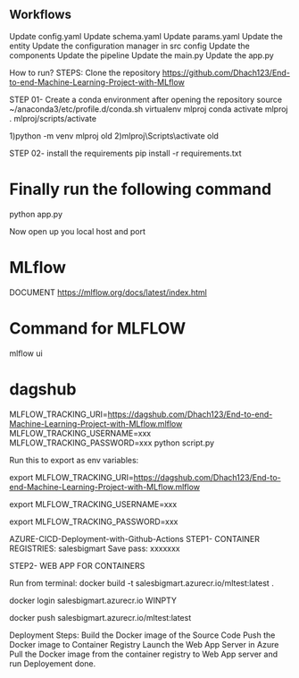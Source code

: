 

## Workflows
Update config.yaml
Update schema.yaml
Update params.yaml
Update the entity
Update the configuration manager in src config
Update the components
Update the pipeline
Update the main.py
Update the app.py


How to run?
STEPS:
Clone the repository
https://github.com/Dhach123/End-to-end-Machine-Learning-Project-with-MLflow


STEP 01- Create a conda environment after opening the repository
source ~/anaconda3/etc/profile.d/conda.sh
 virtualenv mlproj
conda activate mlproj
. mlproj/scripts/activate  

1)python -m venv mlproj   old
2)mlproj\Scripts\activate  old  

STEP 02- install the requirements
pip install -r requirements.txt


# Finally run the following command
python app.py

Now
open up you local host and port


# MLflow
DOCUMENT https://mlflow.org/docs/latest/index.html

# Command for MLFLOW
mlflow ui

# dagshub

MLFLOW_TRACKING_URI=https://dagshub.com/Dhach123/End-to-end-Machine-Learning-Project-with-MLflow.mlflow
MLFLOW_TRACKING_USERNAME=xxx
MLFLOW_TRACKING_PASSWORD=xxx
python script.py


Run this to export as env variables:


export MLFLOW_TRACKING_URI=https://dagshub.com/Dhach123/End-to-end-Machine-Learning-Project-with-MLflow.mlflow

export MLFLOW_TRACKING_USERNAME=xxx 

export MLFLOW_TRACKING_PASSWORD=xxx



AZURE-CICD-Deployment-with-Github-Actions
STEP1- CONTAINER REGISTRIES:
salesbigmart
Save pass:
xxxxxxx

STEP2- WEB APP FOR CONTAINERS

Run from terminal:
docker build -t salesbigmart.azurecr.io/mltest:latest .

docker login salesbigmart.azurecr.io   WINPTY

docker push salesbigmart.azurecr.io/mltest:latest

Deployment Steps:
Build the Docker image of the Source Code
Push the Docker image to Container Registry
Launch the Web App Server in Azure
Pull the Docker image from the container registry to Web App server and run
Deployement done. 